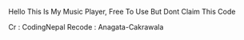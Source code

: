 Hello This Is My Music Player, Free To Use But Dont Claim This Code

Cr : CodingNepal
Recode : Anagata-Cakrawala
